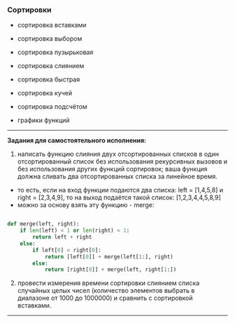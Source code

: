 ### Сортировки  

- сортировка вставками  
- сортировка выбором  
- сортировка пузырьковая  

- сортировка слиянием  
- сортировка быстрая
- сортировка кучей

- сортировка подсчётом  

- графики функций  

---  

**Задания для самостоятельного исполнения:**  

1) написать функцию слияния двух отсортированных списков в один отсортированный список без использования рекурсивных вызовов и без использования других функций сортировок; ваша функция должна сливать два отсортированных списка за линейное время.

- то есть, если на вход функции подаются два списка: left = [1,4,5,8] и right = [2,3,4,9], то на выход подаётся такой список: [1,2,3,4,4,5,8,9]
- можно за основу взять эту функцию - merge:

```py

def merge(left, right):
    if len(left) < 1 or len(right) < 1:
        return left + right
    else:
        if left[0] < right[0]:
            return [left[0]] + merge(left[1:], right)
        else:
            return [right[0]] + merge(left, right[1:])
```

2) провести измерения времени сортировки слиянием списка случайных целых чисел (количество элементов выбрать в диалазоне от 1000 до 1000000) и сравнить с сортировкой вставками.  

---
